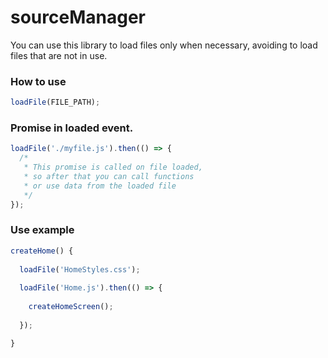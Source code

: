 # sourceManager
You can use this library to load files only when necessary, avoiding to load files that are not in use.

### How to use

```javascript
loadFile(FILE_PATH);
```

### Promise in loaded event.

```javascript
loadFile('./myfile.js').then(() => {
  /* 
   * This promise is called on file loaded,
   * so after that you can call functions
   * or use data from the loaded file
   */
});
```
### Use example

```javascript
createHome() {
  
  loadFile('HomeStyles.css');
  
  loadFile('Home.js').then(() => {
  
    createHomeScreen();
    
  });

}

```
